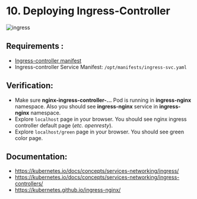 # 10. Deploying Ingress-Controller

![ingress](https://miro.medium.com/max/3970/1*KIVa4hUVZxg-8Ncabo8pdg.png)


## Requirements :
- [Ingress-controller manifest](https://raw.githubusercontent.com/kubernetes/ingress-nginx/master/deploy/static/mandatory.yaml)
- Ingress-controller Service Manifest: `/opt/manifests/ingress-svc.yaml`


## Verification:  
- Make sure **nginx-ingress-controller-...** Pod is running in **ingress-nginx** namespace. Also you should see **ingress-nginx** service in **ingress-nginx** namespace.  
- Explore `localhost` page in your browser. You should see nginx ingress controller default page (*etc. openresty*). 
- Explore `localhost/green` page in your browser. You should see green color page.  
  

## Documentation:
- https://kubernetes.io/docs/concepts/services-networking/ingress/
- https://kubernetes.io/docs/concepts/services-networking/ingress-controllers/
- https://kubernetes.github.io/ingress-nginx/